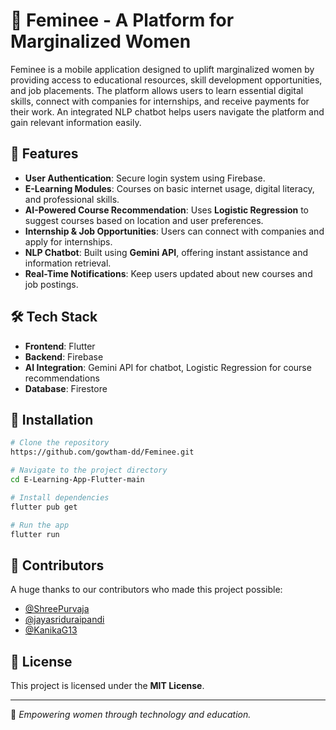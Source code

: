 # 🌸 Feminee - A Platform for Marginalized Women

Feminee is a mobile application designed to uplift marginalized women by providing access to educational resources, skill development opportunities, and job placements. The platform allows users to learn essential digital skills, connect with companies for internships, and receive payments for their work. An integrated NLP chatbot helps users navigate the platform and gain relevant information easily.

## 🚀 Features
- **User Authentication**: Secure login system using Firebase.
- **E-Learning Modules**: Courses on basic internet usage, digital literacy, and professional skills.
- **AI-Powered Course Recommendation**: Uses **Logistic Regression** to suggest courses based on location and user preferences.
- **Internship & Job Opportunities**: Users can connect with companies and apply for internships.
- **NLP Chatbot**: Built using **Gemini API**, offering instant assistance and information retrieval.
- **Real-Time Notifications**: Keep users updated about new courses and job postings.

## 🛠️ Tech Stack
- **Frontend**: Flutter
- **Backend**: Firebase
- **AI Integration**: Gemini API for chatbot, Logistic Regression for course recommendations
- **Database**: Firestore

## 📂 Installation
```bash
# Clone the repository
https://github.com/gowtham-dd/Feminee.git

# Navigate to the project directory
cd E-Learning-App-Flutter-main

# Install dependencies
flutter pub get

# Run the app
flutter run
```

## 👥 Contributors
A huge thanks to our contributors who made this project possible:
- [@ShreePurvaja](https://github.com/ShreePurvaja)
- [@jayasriduraipandi](https://github.com/jayasriduraipandi)
- [@KanikaG13](https://github.com/KanikaG13)

## 📜 License
This project is licensed under the **MIT License**.

---
💖 _Empowering women through technology and education._
